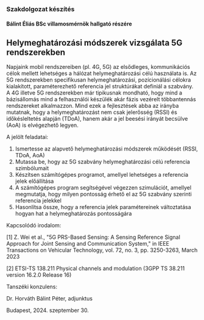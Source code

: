 ### Szakdolgozat készítés
#### Bálint Éliás BSc villamosmérnök hallgató részére


## Helymeghatározási módszerek vizsgálata 5G rendszerekben

Napjaink mobil rendszereiben (pl. 4G, 5G) az elsődleges, kommunikációs célok mellett lehetséges a hálózat helymeghatározási célú használata is. Az 5G rendszerekben specifikusan helymeghatározási, pozícionálási célokra kialakított, paraméterezhető referencia jel struktúrákat definiál a szabvány. A 4G illetve 5G rendszerekben már tipikusnak mondható, hogy mind a bázisállomás mind a felhasználói készülék akár fázis vezérelt többantennás rendszereket alkalmazzon. Mind ezek a fejlesztések abba az irányba mutatnak, hogy a helymeghatározást nem csak jelerősség (RSSI) és időkésleltetés alapján (TDoA), hanem akár a jel beesési irányát becsülve (AoA) is elvégezhető legyen.


A jelölt feladatai:
1. Ismertesse az alapvető helymeghatározási módszerek működését (RSSI, TDoA, AoA)
2. Mutassa be, hogy az 5G szabvány helymeghatározási célú referencia szimbólumait
3. Készítsen számítógépes programot, amellyel lehetséges a referencia jelek előállítása
4. A számítógépes program segítségével végezzen szimulációt, amellyel megmutatja, hogy milyen pontosság érhető el az 5G szabvány szerinti referencia jelekkel
5. Hasonlítsa össze, hogy a referencia jelek paramétereinek változtatása hogyan hat a
helymeghatározás pontosságára


Kapcsolódó irodalom:

[1] Z. Wei et al., "5G PRS-Based Sensing: A Sensing Reference Signal Approach for Joint Sensing and Communication System," in IEEE Transactions on Vehicular Technology, vol. 72, no. 3, pp. 3250-3263, March 2023

[2] ETSI-TS 138.211 Physical channels and modulation (3GPP TS 38.211 version 16.2.0 Release 16)

Tanszéki konzulens:

Dr. Horváth Bálint Péter, adjunktus

Budapest, 2024. szeptember 30.
